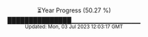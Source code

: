 <p align="center">
⏳Year Progress (50.27 %) <br>
███████████████▁▁▁▁▁▁▁▁▁▁▁▁▁▁▁ <br>
<sub>Updated: Mon, 03 Jul 2023 12:03:17 GMT</sub>
</p>

